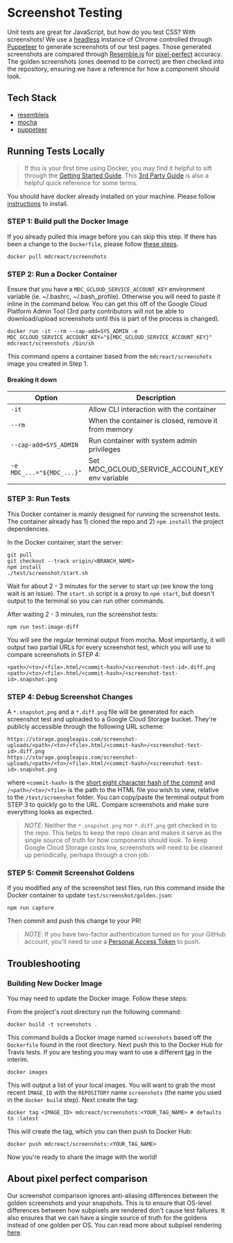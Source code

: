# Screenshot Testing

Unit tests are great for JavaScript, but how do you test CSS? With screenshots! We use a [headless](https://chromium.googlesource.com/chromium/src/+/lkgr/headless/README.md) instance of Chrome controlled through [Puppeteer](https://github.com/GoogleChrome/puppeteer) to generate screenshots of our test pages. Those generated screenshots are compared through [Resemble.js](https://github.com/HuddleEng/Resemble.js) for [pixel-perfect](#about-pixel-perfect-comparison) accuracy. The golden screenshots (ones deemed to be correct) are then checked into the repository, ensuring we have a reference for how a component should look.

## Tech Stack

- [resemblejs](https://www.npmjs.com/package/resemblejs)
- [mocha](https://github.com/mochajs/mocha)
- [puppeteer](https://github.com/GoogleChrome/puppeteer)

## Running Tests Locally

> If this is your first time using Docker, you may find it helpful to sift through the [Getting Started Guide](https://docs.docker.com/get-started/#images-and-containers). This [3rd Party Guide](http://odewahn.github.io/docker-jumpstart/building-images-with-dockerfiles.html) is also a helpful quick reference for some terms.

You should have docker already installed on your machine. Please follow [instructions](https://docs.docker.com/install/) to install.

### STEP 1: Build pull the Docker Image

If you already pulled this image before you can skip this step. If there has been a change to the `Dockerfile`, please follow [these steps](#building-new-docker-image).

```
docker pull mdcreact/screenshots
```

### STEP 2: Run a Docker Container

Ensure that you have a `MDC_GCLOUD_SERVICE_ACCOUNT_KEY` environment variable (ie. ~/.bashrc, ~/.bash_profile). Otherwise you will need to paste it inline in the command below. You can get this off of the Google Cloud Platform Admin Tool (3rd party contributors will not be able to download/upload screenshots until this is part of the process is changed).

```
docker run -it --rm --cap-add=SYS_ADMIN -e MDC_GCLOUD_SERVICE_ACCOUNT_KEY="${MDC_GCLOUD_SERVICE_ACCOUNT_KEY}" mdcreact/screenshots /bin/sh
```

This command opens a container based from the `mdcreact/screenshots` image you created in Step 1.

#### Breaking it down

Option | Description
--- | ---
`-it` | Allow CLI interaction with the container
`--rm` | When the container is closed, remove it from memory
`--cap-add=SYS_ADMIN` | Run container with system admin privileges
`-e MDC_...="${MDC_...}"` | Set MDC_GCLOUD_SERVICE_ACCOUNT_KEY env variable

### STEP 3: Run Tests

This Docker container is mainly designed for running the screenshot tests. The container already has 1) cloned the repo and 2) `npm install` the project dependencies.

In the Docker container, start the server:

```
git pull
git checkout --track origin/<BRANCH_NAME>
npm install
./test/screenshot/start.sh
```

Wait for about 2 - 3 minutes for the server to start up (we know the long wait is an issue). The `start.sh` script is a proxy to `npm start`, but doesn't output to the terminal so you can run other commands.

After waiting 2 - 3 minutes, run the screenshot tests:

```
npm run test:image-diff
```

You will see the regular terminal output from mocha. Most importantly, it will output two partial URLs for every screenshot test, which you will use to compare screenshots in STEP 4:

```
<path>/<to>/<file>.html/<commit-hash>/<screenshot-test-id>.diff.png
<path>/<to>/<file>.html/<commit-hash>/<screenshot-test-id>.snapshot.png
```

### STEP 4: Debug Screenshot Changes

A `*.snapshot.png` and a `*.diff.png` file will be generated for each screenshot test and uploaded to a Google Cloud Storage bucket. They're publicly accessible through the following URL scheme:

```
https://storage.googleapis.com/screenshot-uploads/<path>/<to>/<file>.html/<commit-hash>/<screenshot-test-id>.diff.png
https://storage.googleapis.com/screenshot-uploads/<path>/<to>/<file>.html/<commit-hash>/<screenshot-test-id>.snapshot.png
```

where `<commit-hash>` is the [short eight character hash of the commit](https://stackoverflow.com/a/5694416) and `/<path>/<to>/<file>` is the path to the HTML file you wish to view, relative to the `/test/screenshot` folder. You can copy/paste the terminal output from STEP 3 to quickly go to the URL. Compare screenshots and make sure everything looks as expected.

> _NOTE_: Neither the `*.snapshot.png` nor `*.diff.png` get checked in to the repo. This helps to keep the repo clean and makes it serve as the single source of truth for how components should look. To keep Google Cloud Storage costs low, screenshots will need to be cleaned up periodically, perhaps through a cron job.

### STEP 5: Commit Screenshot Goldens

If you modified any of the screenshot test files, run this command inside the Docker container to update `test/screenshot/golden.json`:

```
npm run capture
```

Then commit and push this change to your PR!

> _NOTE_: If you have two-factor authentication turned on for your GitHub account, you'll need to use a [Personal Access Token](https://help.github.com/articles/creating-a-personal-access-token-for-the-command-line/) to push.

## Troubleshooting

### Building New Docker Image

You may need to update the Docker image. Follow these steps:

From the project's root directory run the following command:

```
docker build -t screenshots .
```

This command builds a Docker image named `screenshots` based off the `Dockerfile` found in the root directory. Next push this to the Docker Hub for Travis tests. If you are testing you may want to use a different [tag](https://hub.docker.com/r/mdcreact/screenshots/tags/) in the interim.

```
docker images
```

This will output a list of your local images. You will want to grab the most recent `IMAGE_ID` with the `REPOSITORY` name `screenshots` (the name you used in the `docker build` step). Next create the tag:

```
docker tag <IMAGE_ID> mdcreact/screenshots:<YOUR_TAG_NAME> # defaults to :latest
```

This will create the tag, which you can then push to Docker Hub:

```
docker push mdcreact/screenshots:<YOUR_TAG_NAME>
```

Now you're ready to share the image with the world!

## About pixel perfect comparison

Our screenshot comparison ignores anti-aliasing differences between the golden screenshots and your snapshots. This is to ensure that OS-level differences between how subpixels are rendered don't cause test failures. It also ensures that we can have a single source of truth for the goldens instead of one golden per OS. You can read more about subpixel rendering [here](https://en.wikipedia.org/wiki/Subpixel_rendering).
